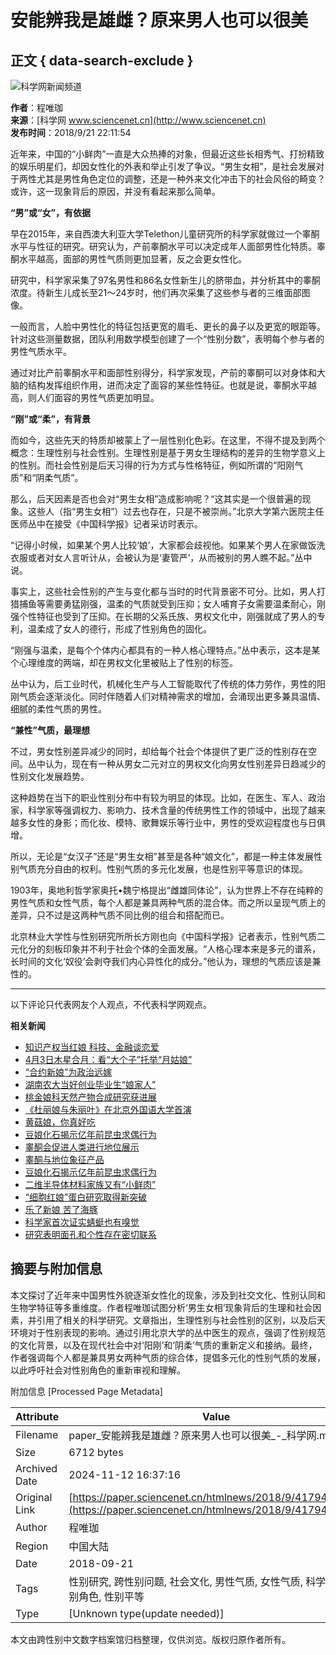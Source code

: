 # 安能辨我是雄雌？原来男人也可以很美

## 正文 { data-search-exclude }


![科学网新闻频道](/images/news.jpg)

**作者**：程唯珈  
**来源**：[科学网 www.sciencenet.cn](http://www.sciencenet.cn)  
**发布时间**：2018/9/21 22:11:54  

近年来，中国的“小鲜肉”一直是大众热捧的对象，但最近这些长相秀气、打扮精致的娱乐明星们，却因女性化的外表和举止引发了争议。“男生女相”，是社会发展对于两性尤其是男性角色定位的调整，还是一种外来文化冲击下的社会风俗的畸变？或许，这一现象背后的原因，并没有看起来那么简单。

**“男”或“女”，有依据**

早在2015年，来自西澳大利亚大学Telethon儿童研究所的科学家就做过一个睾酮水平与性征的研究。研究认为，产前睾酮水平可以决定成年人面部男性化特质。睾酮水平越高，面部的男性气质则更加显著，反之会更女性化。

研究中，科学家采集了97名男性和86名女性新生儿的脐带血，并分析其中的睾酮浓度。待新生儿成长至21～24岁时，他们再次采集了这些参与者的三维面部图像。

一般而言，人脸中男性化的特征包括更宽的眉毛、更长的鼻子以及更宽的眼距等。针对这些测量数据，团队利用数学模型创建了一个“性别分数”，表明每个参与者的男性气质水平。

通过对比产前睾酮水平和面部性别得分，科学家发现，产前的睾酮可以对身体和大脑的结构发挥组织作用，进而决定了面容的某些性特征。也就是说，睾酮水平越高，则人们面容的男性气质更加明显。

**“刚”或“柔”，有背景**

而如今，这些先天的特质却被蒙上了一层性别化色彩。在这里，不得不提及到两个概念：生理性别与社会性别。生理性别是基于男女生理结构的差异的生物学意义上的性别。而社会性别是后天习得的行为方式与性格特征，例如所谓的“阳刚气质”和“阴柔气质”。

那么，后天因素是否也会对“男生女相”造成影响呢？“这其实是一个很普遍的现象。这些人（指“男生女相”）过去也存在，只是不被崇尚。”北京大学第六医院主任医师丛中在接受《中国科学报》记者采访时表示。

“记得小时候，如果某个男人比较‘娘’，大家都会歧视他。如果某个男人在家做饭洗衣服或者对女人言听计从，会被认为是‘妻管严’，从而被别的男人瞧不起。”丛中说。

事实上，这些社会性别的产生与变化都与当时的时代背景密不可分。比如，男人打猎捕鱼等需要勇猛刚强，温柔的气质就受到压抑；女人哺育子女需要温柔耐心，刚强个性特征也受到了压抑。在长期的父系氏族、男权文化中，刚强就成了男人的专利，温柔成了女人的德行，形成了性别角色的固化。

“刚强与温柔，是每个个体内心都具有的一种人格心理特点。”丛中表示，这本是某个心理维度的两端，却在男权文化里被贴上了性别的标签。

丛中认为，后工业时代，机械化生产与人工智能取代了传统的体力劳作，男性的阳刚气质会逐渐淡化。同时伴随着人们对精神需求的增加，会涌现出更多兼具温情、细腻的柔性气质的男性。

**“兼性”气质，最理想**

不过，男女性别差异减少的同时，却给每个社会个体提供了更广泛的性别存在空间。丛中认为，现在有一种从男女二元对立的男权文化向男女性别差异日趋减少的性别文化发展趋势。

这种趋势在当下的职业性别分布中有较为明显的体现。比如，在医生、军人、政治家，科学家等强调权力、影响力、技术含量的传统男性工作的领域中，出现了越来越多女性的身影；而化妆、模特、歌舞娱乐等行业中，男性的受欢迎程度也与日俱增。

所以，无论是“女汉子”还是“男生女相”甚至是各种“娘文化”，都是一种主体发展性别气质充分自由的权利。性别气质的多元化发展，也是性别平等意识的体现。

1903年，奥地利哲学家奥托•魏宁格提出“雌雄同体论”，认为世界上不存在纯粹的男性气质和女性气质，每个人都是兼具两种气质的混合体。而之所以呈现气质上的差异，只不过是这两种气质不同比例的组合和搭配而已。

北京林业大学性与性别研究所所长方刚也向《中国科学报》记者表示，性别气质二元化分的刻板印象并不利于社会个体的全面发展。“人格心理本来是多元的谱系，长时间的文化‘奴役’会剥夺我们内心异性化的成分。”他认为，理想的气质应该是兼性的。

---

以下评论只代表网友个人观点，不代表科学网观点。 

**相关新闻**  
- [知识产权当红娘 科技、金融谈恋爱](http://www.sciencenet.cn/htmlnews/2018/5/411717.shtm)  
- [4月3日木星合月：看“大个子”托举“月姑娘”](http://www.sciencenet.cn/htmlnews/2018/4/407686.shtm)  
- [“合约新娘”为政治远嫁](http://www.sciencenet.cn/htmlnews/2018/3/405465.shtm)  
- [湖南农大当好创业毕业生“娘家人”](http://www.sciencenet.cn/htmlnews/2018/2/403510.shtm)  
- [桃金娘科天然产物合成研究获进展](http://www.sciencenet.cn/htmlnews/2017/9/389030.shtm)  
- [《杜丽娘与朱丽叶》在北京外国语大学首演](http://www.sciencenet.cn/htmlnews/2017/3/371899.shtm)  
- [黄菇娘，你真好吃](http://www.sciencenet.cn/htmlnews/2017/3/371602.shtm)  
- [豆娘化石揭示亿年前昆虫求偶行为](http://www.sciencenet.cn/htmlnews/2017/3/371206.shtm)  
- [睾酮会促进人类进行地位展示](http://www.sciencenet.cn/htmlpaper/201872310552621646793.shtm)  
- [睾酮与地位象征产品](http://www.sciencenet.cn/htmlpaper/20187121554253546781.shtm)  
- [豆娘化石揭示亿年前昆虫求偶行为](http://www.sciencenet.cn/htmlpaper/2017322929611443190.shtm)  
- [二维半导体材料家族又有“小鲜肉”](http://www.sciencenet.cn/htmlpaper/201621815152277338662.shtm)  
- [“细胞红娘”蛋白研究取得新突破](http://www.sciencenet.cn/htmlpaper/2015969185122437221.shtm)  
- [乐了新娘 苦了海豚](http://www.sciencenet.cn/htmlpaper/20156211403294036410.shtm)  
- [科学家首次证实蜻蜓也有嗅觉](http://www.sciencenet.cn/htmlpaper/20143251251153332367.shtm)  
- [研究表明面孔和个性存在密切联系](http://www.sciencenet.cn/htmlpaper/201181512573564918700.shtm)  

## 摘要与附加信息

<!-- tcd_abstract -->
本文探讨了近年来中国男性外貌逐渐女性化的现象，涉及到社交文化、性别认同和生物学特征等多重维度。作者程唯珈试图分析‘男生女相’现象背后的生理和社会因素，并引用了相关的科学研究。文章指出，生理性别与社会性别的区别，以及后天环境对于性别表现的影响。通过引用北京大学的丛中医生的观点，强调了性别规范的文化背景，以及在现代社会中对‘阳刚’和‘阴柔’气质的重新定义和接纳。最终，作者强调每个人都是兼具男女两种气质的综合体，提倡多元化的性别气质的发展，以此呼吁社会对性别角色的重新审视和理解。
<!-- tcd_abstract_end -->

附加信息 [Processed Page Metadata]

| Attribute       | Value                                  |
|-----------------|----------------------------------------|
| Filename        | paper_安能辨我是雄雌？原来男人也可以很美_-_科学网.md                             |
| Size            | 6712 bytes                           |
| Archived Date   | 2024-11-12 16:37:16                             |
| Original Link   | [https://paper.sciencenet.cn/htmlnews/2018/9/417942.shtm](https://paper.sciencenet.cn/htmlnews/2018/9/417942.shtm)                       |
| Author          | 程唯珈                               |
| Region          | 中国大陆                               |
| Date            | 2018-09-21                                 |
| Tags            | 性别研究, 跨性别问题, 社会文化, 男性气质, 女性气质, 科学研究, 性别角色, 性别平等                                 |
| Type            | [Unknown type(update needed)]                                 |
<!-- tcd_table_end -->

本文由跨性别中文数字档案馆归档整理，仅供浏览。版权归原作者所有。
